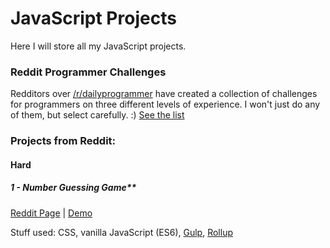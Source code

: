 # JavaScript Projects

Here I will store all my JavaScript projects.


### Reddit Programmer Challenges

Redditors over [/r/dailyprogrammer](https://www.reddit.com/r/dailyprogrammer/) have created a collection of challenges for programmers on three different levels of experience. I won't just do any of them, but select carefully. :) [See the list](https://www.reddit.com/r/dailyprogrammer/comments/pihtx/intermediate_challenge_1/)


### Projects from Reddit:

#### Hard

##### 1 - Number Guessing Game**
[Reddit Page](https://www.reddit.com/r/dailyprogrammer/comments/pii6j/difficult_challenge_1/) | [Demo](http://tth.patrykb.pl/NumberGuessingGame/)

Stuff used: CSS, vanilla JavaScript (ES6), [Gulp](http://gulpjs.com/), [Rollup](http://rollupjs.org/)